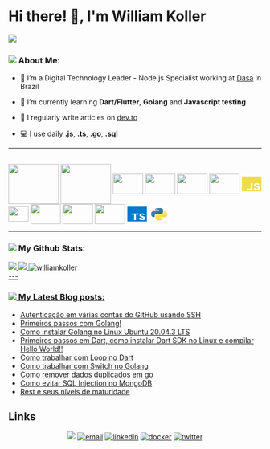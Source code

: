 <h1>Hi there! 👋, I'm William Koller</h1>
  
 ![](https://camo.githubusercontent.com/992babdffd8c74a1502de375fbdf7e4d54773242/68747470733a2f2f6d656469612e67697068792e636f6d2f6d656469612f53576f536b4e36447854737a71494b4571762f67697068792e676966)

### <img src="https://github.com/TheDudeThatCode/TheDudeThatCode/blob/master/Assets/Developer.gif" width="45px"> About Me:

- 🔭 I’m a Digital Technology Leader - Node.js Specialist working at [Dasa](https://dasa.com.br/) in Brazil

- 🌱 I’m currently learning **Dart/Flutter**, **Golang** and **Javascript testing**

- 📝 I regularly write articles on [dev.to](https://dev.to/williamkoller)

- 💻 I use daily **.js**, **.ts**, **.go**,  **.sql**

---

<div style="display: inline_block"><br>
  <img align="center" height="80" width="100" src="https://cdn.jsdelivr.net/gh/devicons/devicon/icons/amazonwebservices/amazonwebservices-plain-wordmark.svg" />
  <img align="center" height="80" width="100" src="https://cdn.jsdelivr.net/gh/devicons/devicon/icons/apachekafka/apachekafka-original-wordmark.svg" />
  <img align="center" height="40" width="60" src="https://cdn.jsdelivr.net/gh/devicons/devicon/icons/bash/bash-plain.svg" />
  <img align="center" height="40" width="60" src="https://cdn.jsdelivr.net/gh/devicons/devicon/icons/docker/docker-original-wordmark.svg" />
  <img align="center" height="40" width="60" src="https://cdn.jsdelivr.net/gh/devicons/devicon/icons/go/go-original.svg" />
  <img align="center" height="40" width="60" src="https://cdn.jsdelivr.net/gh/devicons/devicon/icons/git/git-original-wordmark.svg" />
  <img align="center"  height="30" width="40" src="https://raw.githubusercontent.com/devicons/devicon/master/icons/javascript/javascript-plain.svg">
  <img align="center"  height="30" width="40" src="https://cdn.jsdelivr.net/gh/devicons/devicon/icons/jest/jest-plain.svg">
  <img align="center" height="40" width="60"  src="https://cdn.jsdelivr.net/gh/devicons/devicon/icons/linux/linux-original.svg" />
  <img align="center" height="40" width="60" src="https://cdn.jsdelivr.net/gh/devicons/devicon/icons/postgresql/postgresql-original-wordmark.svg" />
  <img align="center" height="40" width="60" src="https://cdn.jsdelivr.net/gh/devicons/devicon/icons/react/react-original-wordmark.svg" />
  <img align="center"  height="30" width="40" src="https://raw.githubusercontent.com/devicons/devicon/master/icons/typescript/typescript-plain.svg">
  <img align="center" height="30" width="40" src="https://raw.githubusercontent.com/devicons/devicon/master/icons/python/python-original.svg">

</div>

---

### <img src='https://media1.giphy.com/media/du3J3cXyzhj75IOgvA/giphy.gif?cid=ecf05e47x2g034i9pzwtzzsd3xgg2w9nr94t4tflbbgo3008&rid=giphy.gif' width='25px'> My Github Stats:

  <a href="https://github.com/williamkoller">
  <img height="140em" src="https://github-readme-stats.vercel.app/api?username=williamkoller&show_icons=true&theme=dracula&include_all_commits=true"/>
  <img height="140em" src="https://github-readme-stats.vercel.app/api/top-langs/?username=williamkoller&layout=compact&langs_count=24&theme=dracula"/>
  <img height="232em" align="center" src="http://github-readme-streak-stats.herokuapp.com?user=williamkoller&theme=dracula" alt="williamkoller" />
  
</div>
<br/>
---

### <img src = "https://media1.giphy.com/media/JZ40cnfnN11KycrvMF/giphy.gif?cid=ecf05e47a0n3gi1bfqntqmob8g9aid1oyj2wr3ds3mg700bl&rid=giphy.gif" width=23px> My Latest Blog posts:
<!-- BLOG-POST-LIST:START -->
- [Autenticação em várias contas do GitHub usando SSH](https://dev.to/williamkoller/autenticacao-em-varias-contas-do-github-usando-ssh-5eom)
- [Primeiros passos com Golang!](https://dev.to/williamkoller/primeiros-passos-com-golang-2lid)
- [Como instalar Golang no Linux Ubuntu 20.04.3 LTS](https://dev.to/williamkoller/como-instalar-golang-no-linux-ubuntu-20043-lts-k1f)
- [Primeiros passos em Dart, como instalar Dart SDK no Linux e compilar Hello World!!](https://dev.to/williamkoller/primeiros-passos-em-dart-como-instalar-dart-sdk-no-linux-e-compilar-hello-world-258g)
- [Como trabalhar com Loop no Dart](https://dev.to/williamkoller/como-trabalhar-com-loop-no-dart-3780)
- [Como trabalhar com Switch no Golang](https://dev.to/williamkoller/como-trabalhar-com-switch-no-golang-50ai)
- [Como remover dados duplicados em go](https://dev.to/williamkoller/como-remover-dados-duplicados-em-go-4d0p)
- [Como evitar SQL Injection no MongoDB](https://dev.to/williamkoller/como-evitar-sql-injection-no-mongodb-1fo3)
- [Rest e seus níveis de maturidade](https://dev.to/williamkoller/rest-e-seus-niveis-de-maturidade-3mf2)
<!-- BLOG-POST-LIST:END -->

 
## Links

<p align="center">
  <a href= "https://dev.to/williamkoller"><img src="https://img.icons8.com/windows/32/000000/dev.png"/></a>
  <a href="mailto:williamkoller30@gmail.coma"><img src="https://img.icons8.com/color/32/000000/gmail.png" alt="email"/></a>
  <a href="https://www.linkedin.com/in/williamkoller"><img src="https://img.icons8.com/color/32/000000/linkedin.png" alt="linkedin"/></a>
  <a href="https://hub.docker.com/u/williamkoller"><img src="https://img.icons8.com/color/32/000000/docker.png" alt="docker"/></a>
  <a href="https://twitter.com/williamkoller"><img src="https://img.icons8.com/color/32/000000/twitter-squared.png" alt="twitter"/></a>
</p>
